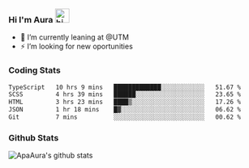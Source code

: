 ### Hi I'm Aura <img src="https://user-images.githubusercontent.com/1303154/88677602-1635ba80-d120-11ea-84d8-d263ba5fc3c0.gif" width="28px" alt="hi">

- 🔭 I’m currently leaning at @UTM
- ⚡ I’m looking for new oportunities


### Coding Stats

<!--START_SECTION:waka-->

```txt
TypeScript   10 hrs 9 mins   █████████████░░░░░░░░░░░░   51.67 %
SCSS         4 hrs 39 mins   ██████░░░░░░░░░░░░░░░░░░░   23.65 %
HTML         3 hrs 23 mins   ████▒░░░░░░░░░░░░░░░░░░░░   17.26 %
JSON         1 hr 18 mins    █▓░░░░░░░░░░░░░░░░░░░░░░░   06.62 %
Git          7 mins          ░░░░░░░░░░░░░░░░░░░░░░░░░   00.62 %
```

<!--END_SECTION:waka-->

### Github Stats

![ApaAura's github stats](https://github-readme-stats.vercel.app/api?username=ApaAura&count_private=true&theme=tokyonight&hide=contribs,prs)
